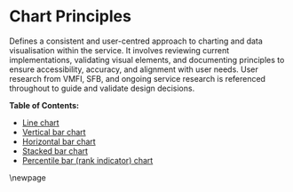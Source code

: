 # Chart Principles

Defines a consistent and user-centred approach to charting and data visualisation within the service.
It involves reviewing current implementations, validating visual elements, and documenting principles to ensure accessibility, accuracy, and alignment with user needs.
User research from VMFI, SFB, and ongoing service research is referenced throughout to guide and validate design decisions.

**Table of Contents:**

- [Line chart](./charts/01_line-chart.md)
- [Vertical bar chart](./charts/02_vertical-bar-chart.md)
- [Horizontal bar chart](./charts/03_horizontal-bar-chart.md)
- [Stacked bar chart](./charts/04_stacked-bar-chart.md)
- [Percentile bar (rank indicator) chart](./charts/05_percentile-bar-chart.md)

<!-- Leave the rest of this page blank -->
\newpage
